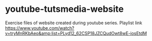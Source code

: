 # youtube-tutsmedia-website
Exercise files of website created during youtube series. Playlist link https://www.youtube.com/watch?v=tryMnRKbAeo&amp;list=PLyd12_62CSP18JZCQudOwt8wE-iosEtdM
